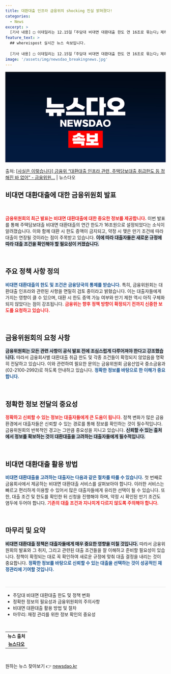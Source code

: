 ```yaml
---
title: 대환대출 인프라 금융위의 shocking 진실 밝혀졌다!
categories:
  - News
excerpt: >
  [기사 내용] □ 이데일리는 12.15일「주담대 비대면 대환대출 한도 연 16조로 묶는다」제하의 기사에서 ㅇ…
feature_text: >
  ## whereispost 실시간 뉴스 속보입니다.

  [기사 내용] □ 이데일리는 12.15일「주담대 비대면 대환대출 한도 연 16조로 묶는다」제하의 기사에서 ㅇ…
image: '/assets/img/newsdao_breakingnews.jpg'
---
```


![뉴스다오 속보](/assets/img/newsdao_breakingnews.jpg)

<p>출처: <a href="https://newsdao.kr/2818" rel="dofollow">[사실은 이렇습니다] 금융위 “대환대출 인프라 관련, 주택담보대출 취급한도 등 정해진 바 없어” - 금융위원…</a> | 뉴스다오</p>

<h2 data-ke-size="size26">비대면 대환대출에 대한 금융위원회 발표</h2>

<p data-ke-size="size16">&nbsp;</p>

<b><span style="color: #ee2323;">금융위원회의 최근 발표는 비대면 대환대출에 대한 중요한 정보를 제공합니다.</span></b> 이번 발표를 통해 주택담보대출 비대면 대환대출의 연간 한도가 16조원으로 설정되었다는 소식이 알려졌습니다. 이와 함께 대환 시 한도 증액이 금지되고, 약정 시 맺은 만기 조건에 따라 대출이 연장될 것이라는 점이 주목받고 있습니다. <b><span style="background-color: #21538527;">이에 따라 대출자들은 새로운 규정에 따라 대출 조건을 확인해야 할 필요성이 커졌습니다.</span></b>

<p data-ke-size="size16">&nbsp;</p>

<h2 data-ke-size="size26">주요 정책 사항 정의</h2>

<b><span style="color: #1a5490;">비대면 대환대출의 한도 및 조건은 금융당국의 통제를 받습니다.</span></b> 특히, 금융위원회는 대환대출 인프라와 관련된 사항을 면밀히 검토 중이라고 밝혔습니다. 이는 대출자들에게 가지는 영향이 클 수 있으며, 대환 시 한도 증액 가능 여부와 만기 제한 역시 아직 구체화되지 않았다는 점이 강조됩니다. <b><span style="color: #ee2323;">금융위는 향후 정책 방향이 확정되기 전까지 신중한 보도를 요청하고 있습니다.</span></b>

<p data-ke-size="size16">&nbsp;</p>

<h2 data-ke-size="size26">금융위원회의 요청 사항</h2>

<b><span style="background-color: #21538527;">금융위원회는 모든 관련 사항이 공식 발표 전에 조심스럽게 다루어져야 한다고 강조했습니다.</span></b> 따라서 금융회사별 대환대출 취급 한도 및 각종 조건들이 확정되지 않았음을 명확히 전달하고 있습니다. 이와 관련하여 필요한 문의는 금융위원회 금융산업국 중소금융과(02-2100-2992)로 하도록 안내하고 있습니다. <b><span style="color: #1a5490;">정확한 정보를 바탕으로 한 이해가 중요합니다.</span></b> 

<p data-ke-size="size16">&nbsp;</p>

<h2 data-ke-size="size26">정확한 정보 전달의 중요성</h2>

<b><span style="color: #ee2323;">정확하고 신뢰할 수 있는 정보는 대출자들에게 큰 도움이 됩니다.</span></b> 정책 변화가 많은 금융환경에서 대출자들은 신뢰할 수 있는 경로를 통해 정보를 확인하는 것이 필수적입니다. 금융위원회의 반복적인 경고는 그만큼 중요성을 지니고 있습니다. <b><span style="background-color: #21538527;">신뢰할 수 있는 출처에서 정보를 확보하는 것이 대환대출을 고려하는 대출자들에게 필수적입니다.</span></b> 

<p data-ke-size="size16">&nbsp;</p>

<h2 data-ke-size="size26">비대면 대환대출 활용 방법</h2>

<b><span style="color: #1a5490;">비대면 대환대출을 고려하는 대출자는 다음과 같은 절차를 따를 수 있습니다.</span></b> 첫 번째로 금융회사에서 제공하는 비대면 대환대출 서비스를 살펴보아야 합니다. 이러한 서비스는 빠르고 편리하게 이용할 수 있어서 많은 대출자들에게 유리한 선택이 될 수 있습니다. 또한, 대출 조건 및 한도를 확인한 뒤 신청을 진행해야 하며, 약정 시 확인된 만기 조건도 염두에 두어야 합니다. <b><span style="color: #ee2323;">기존의 대출 조건과 지나치게 다르지 않도록 주의해야 합니다.</span></b>

<p data-ke-size="size16">&nbsp;</p>

<h2 data-ke-size="size26">마무리 및 요약</h2>

<b><span style="background-color: #21538527;">비대면 대환대출 정책은 대출자들에게 매우 중요한 영향을 미칠 것입니다.</span></b> 따라서 금융위원회의 발표와 그 취지, 그리고 관련된 대출 조건들을 잘 이해하고 준비할 필요성이 있습니다. 정책이 확정되는 대로 꼭 확인하여 새로운 규정에 맞춰 대출 결정을 내리는 것이 중요합니다. <b><span style="color: #1a5490;">정확한 정보를 바탕으로 신뢰할 수 있는 대출을 선택하는 것이 성공적인 재정관리에 기여할 것입니다.</span></b> 

<p data-ke-size="size16">&nbsp;</p>

<hr style="height:2px; border:none; background-color:#eee;" />

<ul>
<li>주담대 비대면 대환대출 한도 및 정책 변화</li>
<li>정확한 정보의 필요성과 금융위원회의 주의사항</li>
<li>비대면 대환대출 활용 방법 및 절차</li>
<li>마무리: 재정 관리를 위한 정보 확인의 중요성</li>
</ul>

<p data-ke-size="size16">&nbsp;</p>

<table style="width: 100%;">
<tr>
<td style="text-align: center; height: 17px;"><b>뉴스 출처</b></td>
</tr>
<tr>
<td style="text-align: center; height: 17px;"><b><a href="https://newsdao.kr/2818">뉴스다오</a></b></td>
</tr>
</table> 

<p data-ke-size="size16">&nbsp;</p> 

원하는 뉴스 찾아보기 👉 <a href="https://newsdao.kr" rel="dofollow">newsdao.kr</a>


